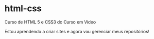 # html-css
 Curso de HTML 5 e CSS3 do Curso em Video

Estou aprendendo a criar sites e agora vou gerenciar meus repositórios!